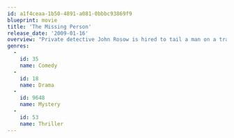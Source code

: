 ```yaml
---
id: a1f4ceaa-1b50-4891-a081-0bbbc93869f9
blueprint: movie
title: 'The Missing Person'
release_date: '2009-01-16'
overview: "Private detective John Rosow is hired to tail a man on a train from Chicago to Los Angeles. Rosow gradually uncovers the man's identity as a missing person; one of the thousands presumed dead after the 9/11 terrorist attacks on the World Trade Center. Persuaded by a large reward, Rosow is charged with bringing the missing person back to his wife in New York City."
genres:
  -
    id: 35
    name: Comedy
  -
    id: 18
    name: Drama
  -
    id: 9648
    name: Mystery
  -
    id: 53
    name: Thriller
---
```

